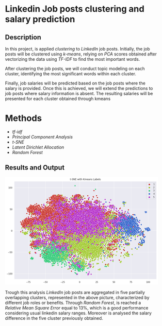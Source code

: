 # Linkedin Job posts clustering and salary prediction

## Description

In this project, is applied *clustering* to *LinkedIn* job posts. Initially, the job posts will be clustered using *k-means*, relying on *PCA* scores obtained after vectorizing the data using *TF-IDF* to find the most important words.

After clustering the job posts, we will conduct topic modeling on each cluster, identifying the most significant words within each cluster.

Finally, job salaries will be predicted based on the job posts where the salary is provided. Once this is achieved, we will extend the predictions to job posts where salary information is absent. The resulting salaries will be presented for each cluster obtained through kmeans

# Methods
- *tf-idf*
- *Principal Component Analysis*
- *t-SNE*
- *Latent Dirichlet Allocation*
- *Random Forest*


## Results and Output
<img src="t_sne.png" alt="drawing" width="800"/>

Trough this analysis *LinkedIn* job posts are aggregated in five partially overlapping clusters, represented in the above picture, characterized by different job roles or benefits.
Through *Random Forest*, is reached a *Relative Mean Square Error* equal to 13%, which is a good performance considering usual linkedin salary ranges. 
Moreover is analysed the salary difference in the five cluster previously obtained.
